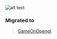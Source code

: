 ![alt text](https://github.com/AnatolyRybchych/c_gl_game_sandbox/blob/main/demos/demo.gif)
### Migrated  to 
> [GameOnOpengl](https://github.com/AnatolyRybchych/GameOnOpengl).